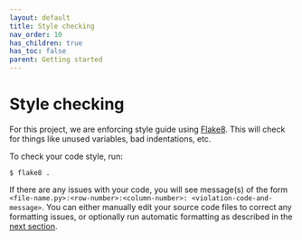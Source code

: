 ```yaml
---
layout: default
title: Style checking
nav_order: 10
has_children: true
has_toc: false
parent: Getting started
---
```


# Style checking

For this project, we are enforcing style guide using [Flake8](http://flake8.pycqa.org/en/latest/). This will check for things like unused variables, bad indentations, etc.

To check your code style, run:
```
$ flake8 .
```
If there are any issues with your code, you will see message(s) of the form `<file-name.py>:<row-number>:<column-number>: <violation-code-and-message>`. You can either manually edit your source code files to correct any formatting issues, or optionally run automatic formatting as described in the [next section](code_formatting.md).